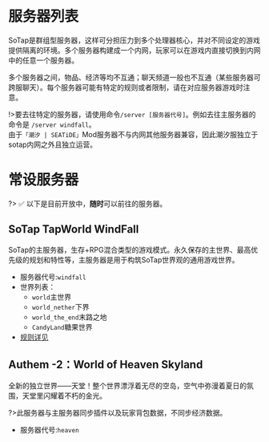 # 服务器列表  
SoTap是群组型服务器，这样可分担压力到多个处理器核心，并对不同设定的游戏提供隔离的环境。多个服务器构建成一个内网，玩家可以在游戏内直接切换到内网中的任意一个服务器。

多个服务器之间，物品、经济等均不互通；聊天频道一般也不互通（某些服务器可跨服聊天）。每个服务器可能有特定的规则或者限制，请在对应服务器游戏时注意。

!>要去往特定的服务器，请使用命令`/server [服务器代号]`。例如去往主服务器的命令是 `/server windfall`。  
由于`「潮汐 | SEATiDE」`Mod服务器不与内网其他服务器兼容，因此潮汐服独立于sotap内网之外且独立运营。  

# 常设服务器  
?> ✅ 以下是目前开放中，**随时**可以前往的服务器。  

## SoTap TapWorld WindFall  
SoTap的主服务器，生存+RPG混合类型的游戏模式。永久保存的主世界、最高优先级的规划和特性等，主服务器是用于构筑SoTap世界观的通用游戏世界。  

- 服务器代号:`windfall`
- 世界列表：
  - `world`主世界
  - `world_nether`下界
  - `world_the_end`末路之地
  - `CandyLand`糖果世界
- [规则详见](https://wiki.sotap.org/#/rules)

## Authem -2：World of Heaven Skyland
全新的独立世界——天堂！整个世界漂浮着无尽的空岛，空气中弥漫着夏日的氛围，天堂里闪耀着不朽的金光。

?>此服务器与主服务器同步插件以及玩家背包数据，不同步经济数据。

- 服务器代号:`heaven`
